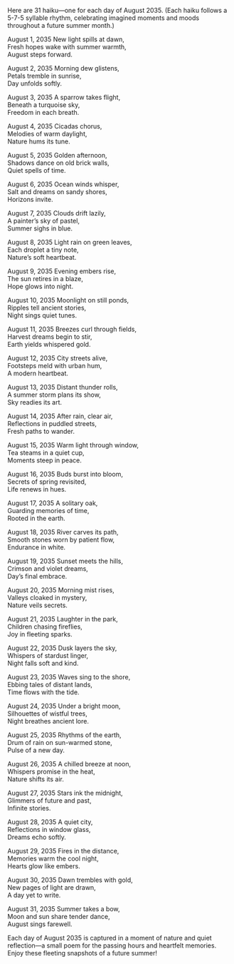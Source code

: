 Here are 31 haiku—one for each day of August 2035. (Each haiku follows a 5-7-5 syllable rhythm, celebrating imagined moments and moods throughout a future summer month.)

August 1, 2035
New light spills at dawn,  
Fresh hopes wake with summer warmth,  
August steps forward.

August 2, 2035
Morning dew glistens,  
Petals tremble in sunrise,  
Day unfolds softly.

August 3, 2035
A sparrow takes flight,  
Beneath a turquoise sky,  
Freedom in each breath.

August 4, 2035
Cicadas chorus,  
Melodies of warm daylight,  
Nature hums its tune.

August 5, 2035
Golden afternoon,  
Shadows dance on old brick walls,  
Quiet spells of time.

August 6, 2035
Ocean winds whisper,  
Salt and dreams on sandy shores,  
Horizons invite.

August 7, 2035
Clouds drift lazily,  
A painter’s sky of pastel,  
Summer sighs in blue.

August 8, 2035
Light rain on green leaves,  
Each droplet a tiny note,  
Nature’s soft heartbeat.

August 9, 2035
Evening embers rise,  
The sun retires in a blaze,  
Hope glows into night.

August 10, 2035
Moonlight on still ponds,  
Ripples tell ancient stories,  
Night sings quiet tunes.

August 11, 2035
Breezes curl through fields,  
Harvest dreams begin to stir,  
Earth yields whispered gold.

August 12, 2035
City streets alive,  
Footsteps meld with urban hum,  
A modern heartbeat.

August 13, 2035
Distant thunder rolls,  
A summer storm plans its show,  
Sky readies its art.

August 14, 2035
After rain, clear air,  
Reflections in puddled streets,  
Fresh paths to wander.

August 15, 2035
Warm light through window,  
Tea steams in a quiet cup,  
Moments steep in peace.

August 16, 2035
Buds burst into bloom,  
Secrets of spring revisited,  
Life renews in hues.

August 17, 2035
A solitary oak,  
Guarding memories of time,  
Rooted in the earth.

August 18, 2035
River carves its path,  
Smooth stones worn by patient flow,  
Endurance in white.

August 19, 2035
Sunset meets the hills,  
Crimson and violet dreams,  
Day’s final embrace.

August 20, 2035
Morning mist rises,  
Valleys cloaked in mystery,  
Nature veils secrets.

August 21, 2035
Laughter in the park,  
Children chasing fireflies,  
Joy in fleeting sparks.

August 22, 2035
Dusk layers the sky,  
Whispers of stardust linger,  
Night falls soft and kind.

August 23, 2035
Waves sing to the shore,  
Ebbing tales of distant lands,  
Time flows with the tide.

August 24, 2035
Under a bright moon,  
Silhouettes of wistful trees,  
Night breathes ancient lore.

August 25, 2035
Rhythms of the earth,  
Drum of rain on sun-warmed stone,  
Pulse of a new day.

August 26, 2035
A chilled breeze at noon,  
Whispers promise in the heat,  
Nature shifts its air.

August 27, 2035
Stars ink the midnight,  
Glimmers of future and past,  
Infinite stories.

August 28, 2035
A quiet city,  
Reflections in window glass,  
Dreams echo softly.

August 29, 2035
Fires in the distance,  
Memories warm the cool night,  
Hearts glow like embers.

August 30, 2035
Dawn trembles with gold,  
New pages of light are drawn,  
A day yet to write.

August 31, 2035
Summer takes a bow,  
Moon and sun share tender dance,  
August sings farewell.

Each day of August 2035 is captured in a moment of nature and quiet reflection—a small poem for the passing hours and heartfelt memories. Enjoy these fleeting snapshots of a future summer!
